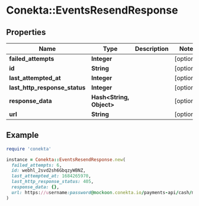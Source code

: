 # Conekta::EventsResendResponse

## Properties

| Name | Type | Description | Notes |
| ---- | ---- | ----------- | ----- |
| **failed_attempts** | **Integer** |  | [optional] |
| **id** | **String** |  | [optional] |
| **last_attempted_at** | **Integer** |  | [optional] |
| **last_http_response_status** | **Integer** |  | [optional] |
| **response_data** | **Hash&lt;String, Object&gt;** |  | [optional] |
| **url** | **String** |  | [optional] |

## Example

```ruby
require 'conekta'

instance = Conekta::EventsResendResponse.new(
  failed_attempts: 6,
  id: webhl_2svd2sh6GbqzyWBNZ,
  last_attempted_at: 1684265970,
  last_http_response_status: 405,
  response_data: {},
  url: https://username:password@mockoon.conekta.io/payments-api/cash/merchant_approval
)
```

